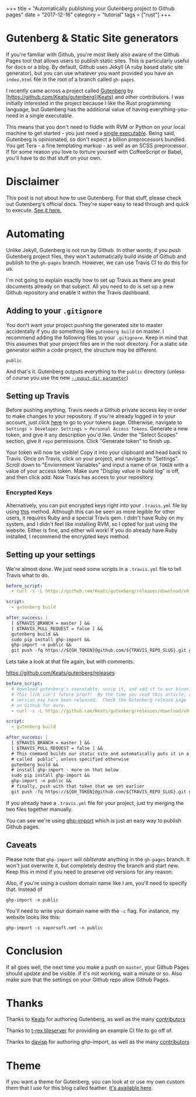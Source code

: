 +++
title = "Automatically publishing your Gutenberg project to Github pages"
date = "2017-12-16"
category = "tutorial"
tags = ["rust"]
+++

# Gutenberg & Static Site generators
If you're familiar with Github, you're most likely also aware of the Github Pages tool that allows users to publish static sites.  This is particularly useful for docs or a blog.  By default, Github uses Jekyll (A ruby based static site generator), but you can use whatever you want provided you have an `index.html` file in the root of a branch called `gh-pages`. 

I recently came across a project called [Gutenberg](https://www.getgutenberg.io/) by [https://github.com/Keats/gutenberg](Keats) and other contributors.  I was initially interested in the project because I like the Rust programming language, but Gutenberg has the additional value of having everything-you-need in a single executable.

This means that you don't need to fiddle with RVM or Python on your local machine to get started - you just need a [single executable](https://www.getgutenberg.io/documentation/getting-started/installation/).  Being said, Gutenberg is opinionated, so don't expect a billion preprocessors bundled.  You get Tera - a fine templating markup - as well as an SCSS preprocessor.  If for some reason you love to torture yourself with CoffeeScript or Babel, you'll have to do that stuff on your own. 

# Disclaimer
This post is not about how to use Gutenberg.  For that stuff, please check out Gutenberg's official docs.  They're super easy to read through and quick to execute.  [See it here.](https://www.getgutenberg.io/)

# Automating
Unlike Jekyll, Gutenberg is not run by Github.  In other words, if you push Gutenberg project files, they won't automatically build inside of Github and publish to the `gh-pages` branch.  However, we can use Travis CI to do this for us.  

I'm not going to explain exactly how to set up Travis as there are great documents already on that subject.  All you need to do is set up a new Github repository and enable it within the Travis dashboard. 

## Adding to your `.gitignore`
You don't want your project pushing the generated site to master accidentally if you do something like `gutenberg build` on master.  I recommend adding the following files to your `.gitignore`.  Keep in mind that this assumes that your project files are in the root directory.  For a static site generator *within* a code project, the structure may be different.

```
public
``` 

And that's it.  Gutenberg outputs everything to the `public` directory (unless of course you use the new [`--ouput-dir parameter`](https://github.com/Keats/gutenberg/pull/191))

## Setting up Travis
Before pushing anything, Travis needs a Github private access key in order to make changes to your repository.  If you're already logged in to your account, just click [here](https://github.com/settings/tokens) to go to your tokens page.  Otherwise, navigate to `Settings > Developer Settings > Personal Access Tokens`.  Generate a new token, and give it any description you'd like.  Under the "Select Scopes" section, give it `repo` permissions.  Click "Generate token" to finish up.

Your token will now be visible!  Copy it into your clipboard and head back to Travis.  Once on Travis, click on your project, and navigate to "Settings".  Scroll down to "Enviornment Variables" and input a name of `GH_TOKEN` with a value of your access token.  Make sure "Display value in build log" is off, and then click add.  Now Travis has access to your repository.  

### Encrypted Keys
Alternatively, you can put encrypted keys right into your `.travis.yml` file by using [this](https://docs.travis-ci.com/user/environment-variables/#Defining-encrypted-variables-in-.travis.yml) method.  Although this can be seen as more legible for other users, it requires Ruby and a special Travis gem.  I didn't have Ruby on my system, and I didn't feel like installing RVM, so I opted for just using the website.  Either is fine, and either will work!  If you do already have Ruby installed, I recommend the encrypted keys method.

## Setting up your settings
We're almost done.  We just need some scripts in a `.travis.yml` file to tell Travis what to do.

```yaml
before_script:
  - curl -s -L https://github.com/Keats/gutenberg/releases/download/v0.2.2/gutenberg-v0.2.2-x86_64-unknown-linux-gnu.tar.gz | sudo tar xvzf - -C /usr/local/bin

script:
  - gutenberg build

after_success: |
  [ $TRAVIS_BRANCH = master ] &&
  [ $TRAVIS_PULL_REQUEST = false ] &&
  gutenberg build &&
  sudo pip install ghp-import &&
  ghp-import -n public && 
  git push -fq https://${GH_TOKEN}@github.com/${TRAVIS_REPO_SLUG}.git gh-pages
```	

Lets take a look at that file again, but with comments.

https://github.com/Keats/gutenberg/releases

```yaml
before_script:
  # download gutenberg's executable, unzip it, and add it to our binaries.  
  # This link isn't future proof!  By the time you read this article, a new
  # version may have been released.  Check the Gutenberg release page
  # on Github for more. 
  - curl -s -L https://github.com/Keats/gutenberg/releases/download/v0.2.2/gutenberg-v0.2.2-x86_64-unknown-linux-gnu.tar.gz | sudo tar xvzf - -C /usr/local/bin

script:
  - gutenberg build

after_success: |
  [ $TRAVIS_BRANCH = master ] &&
  [ $TRAVIS_PULL_REQUEST = false ] &&
  # This command builds our static site and automatically puts it in a directory 
  # called `public`, unless specified otherwise
  gutenberg build &&
  # install ghp-import - more on that below
  sudo pip install ghp-import &&
  ghp-import -n public && 
  # finally, push with that token that we set earlier
  git push -fq https://${GH_TOKEN}@github.com/${TRAVIS_REPO_SLUG}.git gh-pages
```	

If you already have a `.travis.yml` file for your project, just try merging the two files together manually.  

You can see we're using [ghp-import](https://github.com/davisp/ghp-import) which is just an easy way to publish Github pages.  

## Caveats 
Please note that `ghp-import` will *obliterate* anything in the `gh-pages` branch.  It won't just overwrite it, but completely destroy the branch and start new.  Keep this in mind if you need to preserve old versions for any reason.

Also, if you're using a custom domain name like I am, you'll need to specify that.  Instead of

```
ghp-import -n public
```

You'll need to write your domain name with the `-c` flag.  For instance, my website looks like this:

```
ghp-import -c vaporsoft.net -n public
```

# Conclusion
If all goes well, the next time you make a push on `master`, your Github Pages should update and be visible.  If it's not working, wait a minute or so.  Also make sure that the settings on your Github repo allow Github Pages.

# Thanks

Thanks to [Keats](https://vincent.is/) for authoring Gutenberg, as well as the many [contributors](https://github.com/Keats/gutenberg/graphs/contributors) 

Thanks to [t-rex tileserver](http://t-rex.tileserver.ch/) for providing an example CI file to go off of.

Thanks to [davisp](https://github.com/davisp) for authoring ghp-import, as well as the many [contributors](https://github.com/davisp/ghp-import/graphs/contributors)

# Theme
If you want a theme for Gutenberg, you can look at or use my own custom them that I use for this blog called feather.  [It's available here](https://github.com/piedoom/feather).  